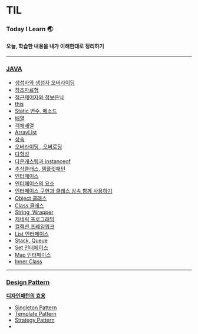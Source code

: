 # TIL
### Today I Learn 🌏
#### 오늘, 학습한 내용을 내가 이해한대로 정리하기
--------------   

### [JAVA](https://github.com/6161990/TIL/tree/main/Java)   
* [생성자와 생성자 오버라이딩](https://github.com/6161990/TIL/blob/main/Java/constructor(overroding).md)
* [참조자료형](https://github.com/6161990/TIL/blob/main/Java/reference.md)
* [접근제어자와 정보은닉](https://github.com/6161990/TIL/blob/main/Java/information%20hiding.md)
* [this](https://github.com/6161990/TIL/blob/main/Java/this.md)
* [Static 변수, 메소드](https://github.com/6161990/TIL/blob/main/Java/static.md)
* [배열](https://github.com/6161990/TIL/blob/main/Java/Array.md)
* [객체배열](https://github.com/6161990/TIL/blob/main/Java/Object%20Array.md)
* [ArrayList](https://github.com/6161990/TIL/blob/main/Java/Array%20List.md)
* [상속](https://github.com/6161990/TIL/blob/main/Java/inheritance.md)
* [오버라이딩 , 오버로딩](https://github.com/6161990/TIL/blob/main/Java/Overriding%2C%20Overroading.md)
* [다형성](https://github.com/6161990/TIL/blob/main/Java/Polymorphism.md)
* [다운캐스팅과 instanceof](https://github.com/6161990/TIL/blob/main/Java/DownCasting%2C%20instanceof.md)
* [추상클래스, 템플릿패턴](https://github.com/6161990/TIL/blob/main/Java/Abstract%2C%20Template.md)
* [인터페이스](https://github.com/6161990/TIL/blob/main/Java/Interface.md)
* [인터페이스의 요소](https://github.com/6161990/TIL/blob/main/Java/Interface%20Elements.md)
* [인터페이스 구현과 클래스 상속 함께 사용하기](https://github.com/6161990/TIL/blob/main/Java/Interface%20and%20Inheritance.md)
* [Object 클래스](https://github.com/6161990/TIL/blob/main/Java/Object%20Class.md)
* [Class 클래스](https://github.com/6161990/TIL/blob/main/Java/Class.md)
* [String, Wrapper ](https://github.com/6161990/TIL/blob/main/Java/String%2C%20Wrapper%20Class.md)
* [제네릭 프로그래밍](https://github.com/6161990/TIL/blob/main/Java/Generic%20Programming.md)
* [컬렉션 프레임워크](https://github.com/6161990/TIL/blob/main/Java/Collection%20Framework.md)
* [List 인터페이스](https://github.com/6161990/TIL/blob/main/Java/List%20Interface.md)
* [Stack, Queue](https://github.com/6161990/TIL/blob/main/Java/Stack%2C%20Queue.md)
* [Set 인터페이스](https://github.com/6161990/TIL/blob/main/Java/Set%20Interface.md)
* [Map 인터페이스](https://github.com/6161990/TIL/blob/main/Java/Map%20Interface.md)
* [Inner Class](https://github.com/6161990/TIL/blob/main/Java/Inner%20Class.md)



--------------   

### [Design Pattern](https://github.com/6161990/TIL/tree/main/DesignPattern)  
**[디자인패턴의 효용](https://github.com/6161990/TIL/blob/main/DesignPattern/README.md)**
* [Singleton Pattern](https://github.com/6161990/TIL/blob/main/DesignPattern/Singleton%20Pattern.md)
* [Template Pattern](https://github.com/6161990/TIL/blob/main/DesignPattern/Template%20Pattern.md)
* [Strategy Pattern](https://github.com/6161990/TIL/blob/main/DesignPattern/Strategy%20Pattern.md)
* 
